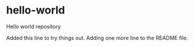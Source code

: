 hello-world
===========

Hello world repository

Added this line to try things out.
Adding one more line to the README file. 
